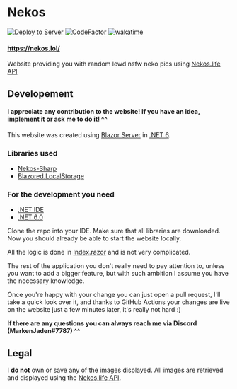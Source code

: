 # Nekos
[![Deploy to Server](https://github.com/MarkenJaden/Nekos/actions/workflows/deploy.yml/badge.svg)](https://github.com/MarkenJaden/Nekos/actions/workflows/deploy.yml)
[![CodeFactor](https://www.codefactor.io/repository/github/markenjaden/nekos/badge)](https://www.codefactor.io/repository/github/markenjaden/nekos)
[![wakatime](https://wakatime.com/badge/github/MarkenJaden/Nekos.svg)](https://wakatime.com/badge/github/MarkenJaden/Nekos)

#### https://nekos.lol/
Website providing you with random lewd nsfw neko pics using [Nekos.life API](https://github.com/Nekos-life/Nekos-Sharp)

## Developement

#### I appreciate any contribution to the website! If you have an idea, implement it or ask me to do it! ^^

This website was created using [Blazor Server](https://dotnet.microsoft.com/en-us/apps/aspnet/web-apps/blazor) in [.NET 6](https://dotnet.microsoft.com/en-us/download/dotnet/6.0).

### Libraries used
* [Nekos-Sharp](https://github.com/Nekos-life/Nekos-Sharp)
* [Blazored.LocalStorage](https://github.com/Blazored/LocalStorage)

### For the development you need
* [.NET IDE](https://dotnet.microsoft.com/en-us/platform/tools)
* [.NET 6.0](https://dotnet.microsoft.com/en-us/download/dotnet/6.0)

Clone the repo into your IDE. Make sure that all libraries are downloaded. Now you should already be able to start the website locally.

All the logic is done in [Index.razor](https://github.com/MarkenJaden/Nekos/blob/master/Nekos/Pages/Index.razor) and is not very complicated.

The rest of the application you don't really need to pay attention to, unless you want to add a bigger feature, but with such ambition I assume you have the necessary knowledge.

Once you're happy with your change you can just open a pull request, I'll take a quick look over it, and thanks to GitHub Actions your changes are live on the website just a few minutes later, it's really not hard :)

**If there are any questions you can always reach me via Discord (MarkenJaden#7787) ^^**

## Legal

I **do not** own or save any of the images displayed. All images are retrieved and displayed using the [Nekos.life API](https://github.com/Nekos-life/Nekos-Sharp).
